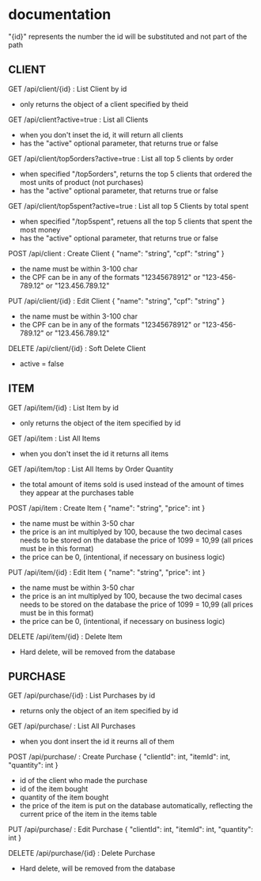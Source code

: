 # documentation

"{id}" represents the number the id will be substituted and not part of the path

## CLIENT

GET /api/client/{id} : List Client by id

- only returns the object of a client specified by theid

GET /api/client?active=true : List all Clients

- when you don't inset the id, it will return all clients
- has the "active" optional parameter, that returns true or false

GET /api/client/top5orders?active=true : List all top 5 clients by order

- when specified "/top5orders", returns the top 5 clients that ordered the most units of product (not purchases)
- has the "active" optional parameter, that returns true or false

GET /api/client/top5spent?active=true : List all top 5 Clients by total spent

- when specified "/top5spent", retuens all the top 5 clients that spent the most money
- has the "active" optional parameter, that returns true or false

POST /api/client : Create Client
{
  "name": "string",
  "cpf": "string"
}

- the name must be within 3-100 char
- the CPF can be in any of the formats "12345678912" or "123-456-789.12" or "123.456.789.12"

PUT /api/client/{id} : Edit Client
{
  "name": "string",
  "cpf": "string"
}

- the name must be within 3-100 char
- the CPF can be in any of the formats "12345678912" or "123-456-789.12" or "123.456.789.12"

DELETE /api/client/{id} : Soft Delete Client

- active = false

## ITEM

GET /api/item/{id} : List Item by id

- only returns the object of the item specified by id

GET /api/item : List All Items

- when you don't inset the id it returns all items

GET /api/item/top : List All Items by Order Quantity

- the total amount of items sold is used instead of the amount of times they appear at the purchases table

POST /api/item : Create Item
{
  "name": "string",
  "price": int
}

- the name must be within 3-50 char
- the price is an int multiplyed by 100, because the two decimal cases needs to be stored on the database
  the price of 1099 = 10,99
  (all prices must be in this format)
- the price can be 0, (intentional, if necessary on business logic)

PUT /api/item/{id} : Edit Item
{
  "name": "string",
  "price": int
}

- the name must be within 3-50 char
- the price is an int multiplyed by 100, because the two decimal cases needs to be stored on the database
  the price of 1099 = 10,99
  (all prices must be in this format)
- the price can be 0, (intentional, if necessary on business logic)

DELETE /api/item/{id} : Delete Item

- Hard delete, will be removed from the database

## PURCHASE

GET /api/purchase/{id} : List Purchases by id

- returns only the object of an item specified by id

GET /api/purchase/ : List All Purchases

- when you dont insert the id it reurns all of them

POST /api/purchase/ : Create Purchase
{
  "clientId": int,
  "itemId": int,
  "quantity": int
}

- id of the client who made the purchase
- id of the item bought
- quantity of the item bought
- the price of the item is put on the database automatically, reflecting the current price of the item in the items table

PUT /api/purchase/ : Edit Purchase
{
  "clientId": int,
  "itemId": int,
  "quantity": int
}

DELETE /api/purchase/{id} : Delete Purchase

- Hard delete, will be removed from the database
